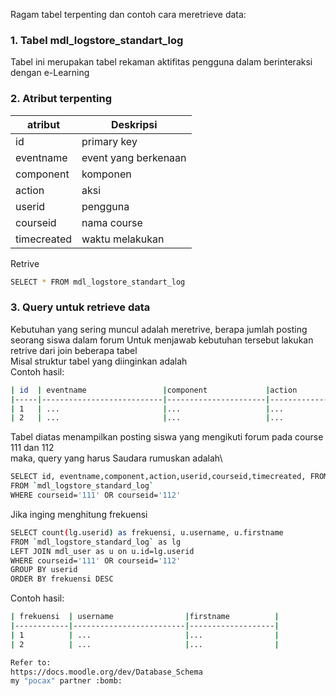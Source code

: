 Ragam tabel terpenting dan contoh cara meretrieve data:  
  
  
### 1. Tabel mdl_logstore_standart_log  
Tabel ini merupakan tabel rekaman aktifitas pengguna dalam berinteraksi dengan e-Learning


### 2. Atribut terpenting  
| atribut            | Deskripsi                          |
| ------------------ | -----------------------------------|
| id                 | primary key                        |
| eventname          | event yang berkenaan               | 
| component          | komponen                           | 
| action             | aksi                               | 
| userid             | pengguna                           | 
| courseid           | nama course                        | 
| timecreated        | waktu melakukan                    |   
  
Retrive
```bash
SELECT * FROM mdl_logstore_standart_log
```  
  
### 3. Query untuk retrieve data
Kebutuhan yang sering muncul adalah meretrive, berapa jumlah posting seorang siswa dalam forum
Untuk menjawab kebutuhan tersebut lakukan retrive dari join beberapa tabel\
Misal struktur tabel yang diinginkan adalah\
Contoh hasil:  
```bash
| id  | eventname                 |component             |action        |userid           |courseid       | timecreated    |tc            |
|-----|---------------------------|----------------------|--------------|-----------------|---------------|----------------|--------------|
| 1   | ...                       |...                   |...           |...              |...            | ...            |...           |
| 2   | ...                       |...                   |...           |...              |...            | ...            |...           |
```   
Tabel diatas menampilkan posting siswa yang mengikuti forum pada course 111 dan 112\
maka, query yang harus Saudara rumuskan adalah\  
```bash
SELECT id, eventname,component,action,userid,courseid,timecreated, FROM_UNIXTIME(timecreated) as tc
FROM `mdl_logstore_standard_log`
WHERE courseid='111' OR courseid='112'
```  
  
Jika inging menghitung frekuensi  
```bash
SELECT count(lg.userid) as frekuensi, u.username, u.firstname
FROM `mdl_logstore_standard_log` as lg
LEFT JOIN mdl_user as u on u.id=lg.userid
WHERE courseid='111' OR courseid='112'
GROUP BY userid
ORDER BY frekuensi DESC
```  
  
Contoh hasil:  
```bash
| frekuensi  | username                |firstname          |
|------------|-------------------------|-------------------|
| 1          | ...                     |...                |
| 2          | ...                     |...                |

Refer to:  
https://docs.moodle.org/dev/Database_Schema
my "pocax" partner :bomb: